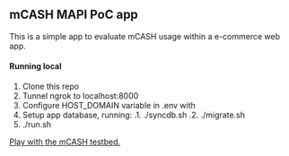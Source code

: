 ## mCASH MAPI PoC app

This is a simple app to evaluate mCASH usage within a e-commerce web app.

#### Running local

1. Clone this repo
2. Tunnel ngrok to localhost:8000
3. Configure HOST_DOMAIN variable in .env with
4. Setup app database, running:
.1. ./syncdb.sh
.2. ./migrate.sh
5. ./run.sh

[Play with the mCASH testbed.](http://mcashtestbed.appspot.com/testbed/login/?token=A8_0ie3jUVq2TJ252W42L52DbSnZlWHWIsHkMjYWTdE)